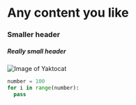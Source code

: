 # Any content you like
### Smaller header
##### Really small header

![Image of Yaktocat](https://octodex.github.com/images/yaktocat.png)

``` python
number = 100
for i in range(number):
  pass
```

